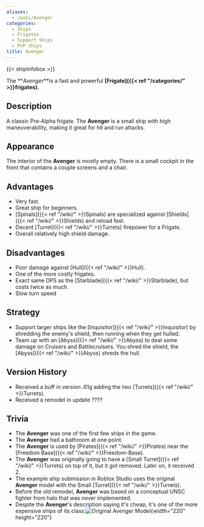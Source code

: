 ```yaml
---
aliases:
  - /wiki/Avenger
categories:
  - Ships
  - Frigates
  - Support Ships
  - PVP Ships
title: Avenger
---
```


{{< shipInfobox >}}

The **_Avenger_**is a fast and powerful **[Frigate]({{< ref "/categories/" >}}frigates).**

## Description

A classic Pre-Alpha frigate. The **Avenger** is a small ship with high maneuverability, making it great for hit and run attacks.

## Appearance

The interior of the **Avenger** is mostly empty. There is a small cockpit in the front that contains a couple screens and a chair.

## Advantages

- Very fast.
- Great ship for beginners.
- [Spinals]({{< ref "/wiki/" >}}Spinals) are specialized against [Shields]({{< ref "/wiki/" >}}Shields) and reload fast.
- Decent [Turret]({{< ref "/wiki/" >}}Turrets) firepower for a Frigate.
- Overall relatively high shield damage.

## Disadvantages

- Poor damage against [Hull]({{< ref "/wiki/" >}}Hull).
- One of the more costly frigates.
- Exact same DPS as the [Starblade]({{< ref "/wiki/" >}}Starblade), but costs twice as much.
- Slow turn speed

## Strategy

- Support larger ships like the [Inquisitor]({{< ref "/wiki/" >}}Inquisitor) by shredding the enemy's shield, then running when they get hulled.
- Team up with an [Abyss]({{< ref "/wiki/" >}}Abyss) to deal some damage on Cruisers and Battlecruisers. You shred the shield, the [Abyss]({{< ref "/wiki/" >}}Abyss) shreds the hull.

## Version History

- Received a buff in version .61g adding the two [Turrets]({{< ref "/wiki/" >}}Turrets).
- Received a remodel in update ????

## Trivia

- The **Avenger** was one of the first few ships in the game.
- The **Avenger** had a bathroom at one point.
- The **Avenger** is used by [Pirates]({{< ref "/wiki/" >}}Pirates) near the [Freedom Base]({{< ref "/wiki/" >}}Freedom-Base).
- The **Avenger** was originally going to have a [Small Turret]({{< ref "/wiki/" >}}Turrets) on top of it, but it got removed. Later on, it received 2.
- The example ship submission in Roblox Studio uses the original **Avenger** model with the Small [Turret]({{< ref "/wiki/" >}}Turrets).
- Before the old remodel, **Avenger** was based on a conceptual UNSC fighter from halo that was never implemented.
- Despite the **Avenger**'s description saying it's cheap, it's one of the more expensive ships of its class.![Original Avenger
Model](Avenger3.png "Original Avenger Model"){width="220" height="220"}
